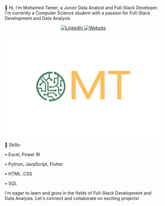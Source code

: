 👋 Hi, I'm Mohamed Tamer, a Junior Data Analyst and Full-Stack Developer. I'm currently a Computer Science student with a passion for Full-Stack Development and Data Analysis.


<p align="center">
  <a href="https://www.linkedin.com/in/mohamed-tamer-9ba122298/" target="_blank">
    <img src="https://camo.githubusercontent.com/7c2145551dc29c09205720b1acea43652035cc0f1eb46278acc400f1c1fc59a8/68747470733a2f2f696d672e736869656c64732e696f2f62616467652f4c696e6b6564496e2d626c75653f7374796c653d666f722d7468652d6261646765266c6f676f3d6c696e6b6564696e266c6f676f436f6c6f723d7768697465"
 alt="LinkedIn" width="100"/>
  </a>
  <a href="https://mohamed-tamer-1.github.io/MT.github.io/" target="_blank">
    <img src="https://camo.githubusercontent.com/8b2cdf9ee33d544f1254c0a8558b392a79cf269a96fde2c78c1ab52c399358a0/68747470733a2f2f696d672e736869656c64732e696f2f62616467652f506f727466696f6c6f2d626c61636b3f7374796c653d666f722d7468652d6261646765266c6f676f3d626c6f67266c6f676f436f6c6f723d7768697465" alt="Website" width="100"/>
  </a>
</p>

<p align="center">
  <img src="https://github.com/Mohamed-Tamer-1/Mohamed-Tamer-1/blob/main/logo%20transparent.png" alt="Profile Picture" width="500"/>
</p>


🔧 Skills:

• Excel, Power BI

• Python, JavaScript, Flutter

• HTML ,CSS

• SQL

I'm eager to learn and grow in the fields of Full-Stack Development and Data Analysis. Let's connect and collaborate on exciting projects!
